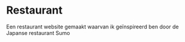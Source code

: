 # Restaurant
Een restaurant website gemaakt waarvan ik geïnspireerd ben door de Japanse restaurant Sumo
